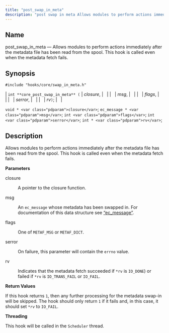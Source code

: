 ```yaml
---
title: "post_swap_in_meta"
description: "post swap in meta Allows modules to perform actions immediately after the metadata file has been read from the spool This hook is called even when the metadata fetch fails int core post swap in meta closure msg flags serror rv void closure ec message msg int flags int serror..."
---
```


<a name="hooks.core.post_swap_in_meta"></a> 
## Name

post_swap_in_meta — Allows modules to perform actions immediately after the metadata file has been read from the spool. This hook is called even when the metadata fetch fails.

## Synopsis

`#include "hooks/core/swap_in_meta.h"`

| `int **core_post_swap_in_meta** (` | <var class="pdparam">closure</var>, |   |
|   | <var class="pdparam">msg</var>, |   |
|   | <var class="pdparam">flags</var>, |   |
|   | <var class="pdparam">serror</var>, |   |
|   | <var class="pdparam">rv</var>`)`; |   |

`void * <var class="pdparam">closure</var>`;
`ec_message * <var class="pdparam">msg</var>`;
`int <var class="pdparam">flags</var>`;
`int <var class="pdparam">serror</var>`;
`int * <var class="pdparam">rv</var>`;<a name="idp31348032"></a> 
## Description

Allows modules to perform actions immediately after the metadata file has been read from the spool. This hook is called even when the metadata fetch fails.

**<a name="idp31349376"></a> Parameters**

<dl class="variablelist">

<dt>closure</dt>

<dd>

A pointer to the closure function.

</dd>

<dt>msg</dt>

<dd>

An `ec_message` whose metadata has been swapped in. For documentation of this data structure see [“ec_message”](/momentum/3/3-api/structs-ec-message).

</dd>

<dt>flags</dt>

<dd>

One of `METAF_MSG` or `METAF_DICT`.

</dd>

<dt>serror</dt>

<dd>

On failure, this parameter will contain the `errno` value.

</dd>

<dt>rv</dt>

<dd>

Indicates that the metadata fetch succeeded if `*rv` is `IO_DONE`) or failed if `*rv` is `IO_TRANS_FAIL` or `IO_FAIL`.

</dd>

</dl>

**<a name="idp31364144"></a> Return Values**

If this hook returns `1`, then any further processing for the metadata swap-in will be skipped. The hook should only return `1` if it fails and, in this case, it should set *`*rv`* to `IO_FAIL`.

**<a name="idp31366912"></a> Threading**

This hook will be called in the `Scheduler` thread.